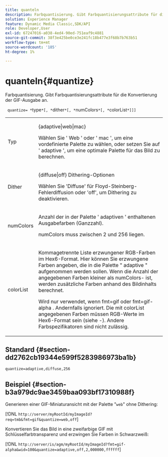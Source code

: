```yaml
---
title: quanteln
description: Farbquantisierung. Gibt Farbquantisierungsattribute für die Konvertierung der GIF-Ausgabe an.
solution: Experience Manager
feature: Dynamic Media Classic,SDK/API
role: Developer,User
exl-id: 67247016-a038-4ed4-90ed-751eaf9c4881
source-git-commit: 38f3e425be0ce3e241fc18b477e3f68b7b763b51
workflow-type: tm+mt
source-wordcount: '185'
ht-degree: 1%

---
```


# quanteln{#quantize}

Farbquantisierung. Gibt Farbquantisierungsattribute für die Konvertierung der GIF-Ausgabe an.

` quantize= *`type`*[, *`dither`*[, *`numColors`*[, *`colorList`*]]]`

<table id="simpletable_6BF155FCB8224E7EBFC8D8375AD26A71"> 
 <tr class="strow"> 
  <td class="stentry"> <p> <span class="codeph"> <span class="varname"> Typ </span> </span> </p> </td> 
  <td class="stentry"> <p> <span class="codeph"> {adaptive|web|mac} </span> </p> <p>Wählen Sie ' <span class="codeph"> Web </span>' oder ' <span class="codeph"> mac </span>', um eine vordefinierte Palette zu wählen, oder setzen Sie auf ' <span class="codeph"> adaptive </span>', um eine optimale Palette für das Bild zu berechnen. </p> </td> 
 </tr> 
 <tr class="strow"> 
  <td class="stentry"> <p> <span class="codeph"> <span class="varname"> Dither </span> </span> </p> </td> 
  <td class="stentry"> <p> <span class="codeph"> {diffuse|off} </span> Dithering-Optionen </p> <p>Wählen Sie 'Diffuse' für Floyd-Steinberg-Fehlerdiffusion oder 'off', um Dithering zu deaktivieren. </p> </td> 
 </tr> 
 <tr class="strow"> 
  <td class="stentry"> <p> <span class="codeph"> <span class="varname"> numColors </span> </span> </p> </td> 
  <td class="stentry"> <p>Anzahl der in der Palette ' <span class="codeph"> adaptiven </span>' enthaltenen Ausgabefarben (Ganzzahl). </p> <p> <span class="codeph"> <span class="varname"> numColors </span> </span> muss zwischen 2 und 256 liegen. </p> </td> 
 </tr> 
 <tr class="strow"> 
  <td class="stentry"> <p> <span class="codeph"> <span class="varname"> colorList </span> </span> </p> </td> 
  <td class="stentry"> <p>Kommagetrennte Liste erzwungener RGB-Farben im Hex6-Format. Hier können Sie erzwungene Farben angeben, die in die Palette "<span class="codeph"> adaptive </span>" aufgenommen werden sollen. Wenn die Anzahl der angegebenen Farben kleiner als <span class="codeph"> numColors-</span> ist, werden zusätzliche Farben anhand des Bildinhalts berechnet. </p> <p>Wird nur verwendet, wenn <span class="codeph"> fmt=gif </span> oder <span class="codeph"> fmt=gif-alpha </span>. Andernfalls ignoriert. Die mit <span class="codeph"> <span class="varname"> colorList </span> </span> angegebenen Farben müssen RGB-Werte im Hex6-Format sein (siehe <span class="codeph">-</span>). Andere Farbspezifikatoren sind nicht zulässig. </p> </td> 
 </tr> 
</table>

## Standard {#section-dd2762cb19344e599f5283986973ba1b}

`quantize=adaptive,diffuse,256`

## Beispiel {#section-b3a979dc9ae3459baa093bf17310988f}

Generieren einer GIF-Miniaturansicht mit der Palette &quot;`web`&quot; ohne Dithering:

[!DNL `http://server/myRootId/myImageId?req=tmb&fmt=gif&quantize=web,off`]

Konvertieren Sie das Bild in eine zweifarbige GIF mit Schlüsselfarbtransparenz und erzwingen Sie Farben in Schwarzweiß:

[!DNL `http://server/is/agm/myRootId/myImageId?fmt=gif-alpha&wid=100&quantize=adaptive,off,2,000000,ffffff`]
